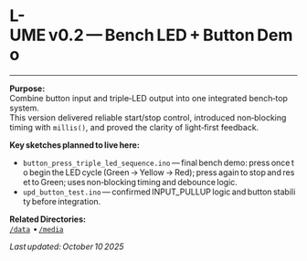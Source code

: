 # L-UME v0.2 — Bench LED + Button Demo
---

**Purpose:**  
Combine button input and triple‑LED output into one integrated bench‑top system.  
This version delivered reliable start/stop control, introduced non‑blocking timing with `millis()`, and proved the clarity of light‑first feedback.

**Key sketches planned to live here:**
- `button_press_triple_led_sequence.ino` — final bench demo: press once to begin the LED cycle (Green → Yellow → Red); press again to stop and reset to Green; uses non‑blocking timing and debounce logic.
- `upd_button_test.ino` — confirmed INPUT_PULLUP logic and button stability before integration.
  
**Related Directories:**  
[`/data`](../../data)  • [`/media`](../../media) 

_Last updated: October 10 2025_
